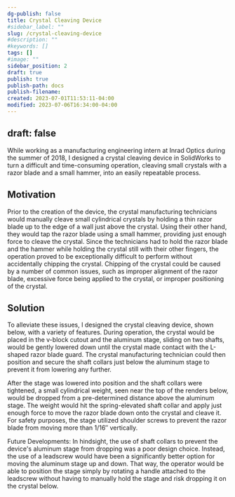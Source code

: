 ```yaml
---
dg-publish: false
title: Crystal Cleaving Device
#sidebar_label: ""
slug: /crystal-cleaving-device
#description: ""
#keywords: []
tags: []
#image: ""
sidebar_position: 2
draft: true
publish: true
publish-path: docs
publish-filename:
created: 2023-07-01T11:53:11-04:00
modified: 2023-07-06T16:34:00-04:00
---
```

draft: false
---

While working as a manufacturing engineering intern at Inrad Optics during the summer of 2018, I designed a crystal
cleaving device in SolidWorks to turn a difficult and time-consuming operation, cleaving small crystals with a razor
blade and a small hammer, into an easily repeatable process.

## Motivation
Prior to the creation of the device, the crystal manufacturing technicians would manually cleave small
cylindrical crystals by holding a thin razor blade up to the edge of a wall just above the crystal. Using their other
hand, they would tap the razor blade using a small hammer, providing just enough force to cleave the crystal. Since the
technicians had to hold the razor blade and the hammer while holding the crystal still with their other fingers, the
operation proved to be exceptionally difficult to perform without accidentally chipping the crystal. Chipping of the
crystal could be caused by a number of common issues, such as improper alignment of the razor blade, excessive force
being applied to the crystal, or improper positioning of the crystal.

## Solution
To alleviate these issues, I designed the crystal cleaving device, shown below, with a variety of features.
During operation, the crystal would be placed in the v-block cutout and the aluminum stage, sliding on two shafts, would
be gently lowered down until the crystal made contact with the L-shaped razor blade guard. The crystal manufacturing
technician could then position and secure the shaft collars just below the aluminum stage to prevent it from lowering
any further.

After the stage was lowered into position and the shaft collars were tightened, a small cylindrical weight, seen near
the top of the renders below, would be dropped from a pre-determined distance above the aluminum stage. The weight would
hit the spring-elevated shaft collar and apply just enough force to move the razor blade down onto the crystal and
cleave it. For safety purposes, the stage utilized shoulder screws to prevent the razor blade from moving more than
1/16″ vertically.

Future Developments: In hindsight, the use of shaft collars to prevent the device's aluminum stage from dropping was a
poor design choice. Instead, the use of a leadscrew would have been a significantly better option for moving the
aluminum stage up and down. That way, the operator would be able to position the stage simply by rotating a handle
attached to the leadscrew without having to manually hold the stage and risk dropping it on the crystal below.
